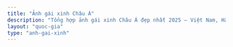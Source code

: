 ```yaml
---
title: "Ảnh gái xinh Châu Á"
description: "Tổng hợp ảnh gái xinh Châu Á đẹp nhất 2025 – Việt Nam, Hàn Quốc, Nhật Bản, Thái Lan, Trung Quốc. Hàng trăm album bikini, nội y, ảnh nghệ thuật cực hot!"
layout: "quoc-gia"
type: "anh-gai-xinh"
---
```

